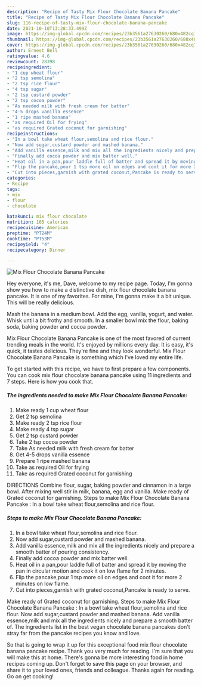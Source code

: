 ```yaml
---
description: "Recipe of Tasty Mix Flour Chocolate Banana Pancake"
title: "Recipe of Tasty Mix Flour Chocolate Banana Pancake"
slug: 116-recipe-of-tasty-mix-flour-chocolate-banana-pancake
date: 2021-10-10T13:28:33.499Z
image: https://img-global.cpcdn.com/recipes/23b3561a27630260/680x482cq70/mix-flour-chocolate-banana-pancake-recipe-main-photo.jpg
thumbnail: https://img-global.cpcdn.com/recipes/23b3561a27630260/680x482cq70/mix-flour-chocolate-banana-pancake-recipe-main-photo.jpg
cover: https://img-global.cpcdn.com/recipes/23b3561a27630260/680x482cq70/mix-flour-chocolate-banana-pancake-recipe-main-photo.jpg
author: Ernest Bell
ratingvalue: 4.6
reviewcount: 28398
recipeingredient:
- "1 cup wheat flour"
- "2 tsp semolina"
- "2 tsp rice flour"
- "4 tsp sugar"
- "2 tsp custard powder"
- "2 tsp cocoa powder"
- "As needed milk with fresh cream for batter"
- "4-5 drops vanilla essence"
- "1 ripe mashed banana"
- "as required Oil for frying"
- "as required Grated coconut for garnishing"
recipeinstructions:
- "In a bowl take wheat flour,semolina and rice flour."
- "Now add sugar,custard powder and mashed banana."
- "Add vanilla essence,milk and mix all the ingredients nicely and prepare a smooth batter of pouring consistency."
- "Finally add cocoa powder and mix batter well."
- "Heat oil in a pan,pour laddle full of batter and spread it by moving the pan in circular motion and cook it on low flame for 2 minutes."
- "Flip the pancake,pour 1 tsp more oil on edges and coot it for more 2 minutes on low flame."
- "Cut into pieces,garnish with grated coconut,Pancake is ready to serve."
categories:
- Recipe
tags:
- mix
- flour
- chocolate

katakunci: mix flour chocolate 
nutrition: 165 calories
recipecuisine: American
preptime: "PT24M"
cooktime: "PT53M"
recipeyield: "4"
recipecategory: Dinner

---
```



![Mix Flour Chocolate Banana Pancake](https://img-global.cpcdn.com/recipes/23b3561a27630260/680x482cq70/mix-flour-chocolate-banana-pancake-recipe-main-photo.jpg)

Hey everyone, it's me, Dave, welcome to my recipe page. Today, I'm gonna show you how to make a distinctive dish, mix flour chocolate banana pancake. It is one of my favorites. For mine, I'm gonna make it a bit unique. This will be really delicious.

Mash the banana in a medium bowl. Add the egg, vanilla, yogurt, and water. Whisk until a bit frothy and smooth. In a smaller bowl mix the flour, baking soda, baking powder and cocoa powder.

Mix Flour Chocolate Banana Pancake is one of the most favored of current trending meals in the world. It's enjoyed by millions every day. It is easy, it's quick, it tastes delicious. They're fine and they look wonderful. Mix Flour Chocolate Banana Pancake is something which I've loved my entire life.


To get started with this recipe, we have to first prepare a few components. You can cook mix flour chocolate banana pancake using 11 ingredients and 7 steps. Here is how you cook that.

<!--inarticleads1-->

##### The ingredients needed to make Mix Flour Chocolate Banana Pancake:

1. Make ready 1 cup wheat flour
1. Get 2 tsp semolina
1. Make ready 2 tsp rice flour
1. Make ready 4 tsp sugar
1. Get 2 tsp custard powder
1. Take 2 tsp cocoa powder
1. Take As needed milk with fresh cream for batter
1. Get 4-5 drops vanilla essence
1. Prepare 1 ripe mashed banana
1. Take as required Oil for frying
1. Take as required Grated coconut for garnishing


DIRECTIONS Combine flour, sugar, baking powder and cinnamon in a large bowl. After mixing well stir in milk, banana, egg and vanilla. Make ready of Grated coconut for garnishing. Steps to make Mix Flour Chocolate Banana Pancake : In a bowl take wheat flour,semolina and rice flour. 

<!--inarticleads2-->

##### Steps to make Mix Flour Chocolate Banana Pancake:

1. In a bowl take wheat flour,semolina and rice flour.
1. Now add sugar,custard powder and mashed banana.
1. Add vanilla essence,milk and mix all the ingredients nicely and prepare a smooth batter of pouring consistency.
1. Finally add cocoa powder and mix batter well.
1. Heat oil in a pan,pour laddle full of batter and spread it by moving the pan in circular motion and cook it on low flame for 2 minutes.
1. Flip the pancake,pour 1 tsp more oil on edges and coot it for more 2 minutes on low flame.
1. Cut into pieces,garnish with grated coconut,Pancake is ready to serve.


Make ready of Grated coconut for garnishing. Steps to make Mix Flour Chocolate Banana Pancake : In a bowl take wheat flour,semolina and rice flour. Now add sugar,custard powder and mashed banana. Add vanilla essence,milk and mix all the ingredients nicely and prepare a smooth batter of. The ingredients list in the best vegan chocolate banana pancakes don&#39;t stray far from the pancake recipes you know and love. 

So that is going to wrap it up for this exceptional food mix flour chocolate banana pancake recipe. Thank you very much for reading. I'm sure that you will make this at home. There's gonna be more interesting food in home recipes coming up. Don't forget to save this page on your browser, and share it to your loved ones, friends and colleague. Thanks again for reading. Go on get cooking!
